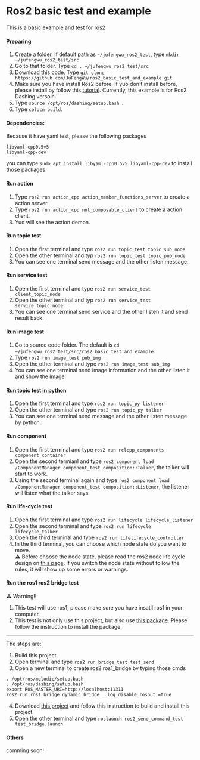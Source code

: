 # Ros2 basic test and example
This is a basic example and test for ros2

#### Preparing
1. Create a folder. If default path as ``~/jufengwu_ros2_test``, type ``mkdir ~/jufengwu_ros2_test/src``
2. Go to that folder. Type ``cd . ~/jufengwu_ros2_test/src`` 
3. Download this code. Type ``git clone https://github.com/JuFengWu/ros2_basic_test_and_example.git``
5. Make sure you have install Ros2 before. If yuo don't install before, please install by follow this [tutorial](https://index.ros.org/doc/ros2/Installation/). Currently, this example is for Ros2 Dashing versoin.
6. Type ``source /opt/ros/dashing/setup.bash ``.
7. Type ``colocn build``.

#### Dependencies:
Because it have yaml test, please the following packages
```
libyaml-cpp0.5v5
libyaml-cpp-dev
```
you can type ``sudo apt install libyaml-cpp0.5v5 libyaml-cpp-dev`` to install those packages.


#### Run action
1. Type ``ros2 run action_cpp action_member_functions_server`` to create a action server.
2. Type ``ros2 run action_cpp not_composable_client`` to create a action client.
3. Yuo will see the action demon.

#### Run topic test
1. Open the first terminal and type ``ros2 run topic_test topic_sub_node``
2. Open the other terminal and typ ``ros2 run topic_test topic_pub_node``
3. You can see one terminal send message and the other listen message.

#### Run service test
1. Open the first terminal and type ``ros2 run service_test client_topic_node``
2. Open the other terminal and typ ``ros2 run service_test service_topic_node``
3. You can see one terminal send service and the other listen it and send result back.

#### Run image test
1. Go to source code folder. The default is ``cd ~/jufengwu_ros2_test/src/ros2_basic_test_and_example``.
2. Type ``ros2 run image_test pub_img ``
3. Open the other terminal and type ``ros2 run image_test sub_img``
4. You can see one terminal send image information and the other listen it and show the image

#### Run topic test in python 
1. Open the first terminal and type ``ros2 run topic_py listener``
2. Open the other terminal and type ``ros2 run topic_py talker``
3. You can see one terminal send message and the other listen message by python.

#### Run component
1. Open the first terminal and type ``ros2 run rclcpp_components component_container``
2. Open the second termianl and type ``ros2 component load /ComponentManager component_test composition::Talker``, the talker will start to work.
3. Using the second terminal again and type ``ros2 component load /ComponentManager component_test composition::Listener``, the listener will listen what the talker says.

#### Run life-cycle test
1. Open the first terminal and type ``ros2 run lifecycle lifecycle_listener`` 
2. Open the second terminal and type ``ros2 run lifecycle lifecycle_talker``
3. Open the third terminal and type ``ros2 run lifelifecycle_controller``
4. In the third terminal, you can choose which node state do you want to move.<br/>
:warning: Before choose the node state, please read the ros2 node life cycle design on [this page](http://design.ros2.org/articles/node_lifecycle.html). If you switch the node state without follow the rules, it will show up some errors or warnings.

#### Run the ros1 ros2 bridge test
:warning: Warning!!

1. This test will use ros1, please make sure you have insatll ros1 in your computer.
2. This test is not only use this project, but also use [this package](https://github.com/JuFengWu/tm_robot_ros2_ros1_bridge). Please follow the instruction to install the package. 
---
The steps are:
1. Build this project.
2. Open terminal and type ``ros2 run bridge_test test_send``
3. Open a new terminal to create ros2 ros1_bridge by typing those cmds
```
. /opt/ros/melodic/setup.bash
. /opt/ros/dashing/setup.bash
export ROS_MASTER_URI=http://localhost:11311
ros2 run ros1_bridge dynamic_bridge __log_disable_rosout:=true
```
4. Download [this project](https://github.com/JuFengWu/tm_robot_ros2_ros1_bridge) and follow this instruction to build and install this project.
5. Open the other terminal and type ``roslaunch ros2_send_command_test test_bridge.launch``


#### Others
comming soon!
